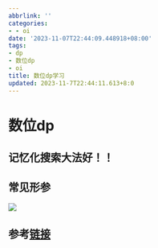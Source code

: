 ```yaml
---
abbrlink: ''
categories:
- - oi
date: '2023-11-07T22:44:09.448918+08:00'
tags:
- dp
- 数位dp
- oi
title: 数位dp学习
updated: 2023-11-7T22:44:11.613+8:0
---
```

# 数位dp

## 记忆化搜索大法好！！

## 常见形参

![](https://cdn.luogu.com.cn/upload/image_hosting/5kzf1cjz.png)


## 参考[链接](https://zhuanlan.zhihu.com/p/613107701)
